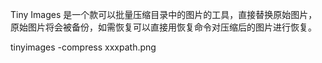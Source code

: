 Tiny Images 是一个款可以批量压缩目录中的图片的工具，直接替换原始图片，原始图片将会被备份，如需恢复可以直接用恢复命令对压缩后的图片进行恢复。

tinyimages -compress xxxpath.png



